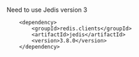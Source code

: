 ###

Need to use Jedis version 3
```
	<dependency>
		<groupId>redis.clients</groupId>
		<artifactId>jedis</artifactId>
		<version>3.8.0</version>
	</dependency>
```
